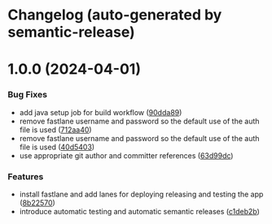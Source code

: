 # Changelog (auto-generated by semantic-release)

# 1.0.0 (2024-04-01)


### Bug Fixes

* add java setup job for build workflow ([90dda89](https://github.com/AdGem/Android-Example/commit/90dda89108b39bff2725c098949950a2ca4d7fd9))
* remove fastlane username and password so the default use of the auth file is used ([712aa40](https://github.com/AdGem/Android-Example/commit/712aa40822f76dc1e565aaf413375964dddfe217))
* remove fastlane username and password so the default use of the auth file is used ([40d5403](https://github.com/AdGem/Android-Example/commit/40d540345109b63b86b6ea606764a338eca42485))
* use appropriate git author and committer references ([63d99dc](https://github.com/AdGem/Android-Example/commit/63d99dcbe6fe137c84e64bbd3891c50fadfb9b1e))


### Features

* install fastlane and add lanes for deploying releasing and testing the app ([8b22570](https://github.com/AdGem/Android-Example/commit/8b22570dd2b390141f299e876008017a37ebd084))
* introduce automatic testing and automatic semantic releases ([c1deb2b](https://github.com/AdGem/Android-Example/commit/c1deb2b10a3c179d35315bb1d016900a0832d68d))
